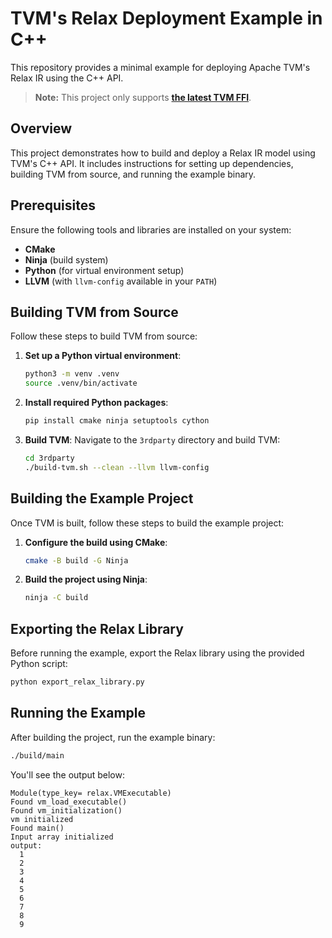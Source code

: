 # TVM's Relax Deployment Example in C++

This repository provides a minimal example for deploying Apache TVM's Relax IR using the C++ API.

> **Note:** This project only supports **[the latest TVM FFI](https://github.com/apache/tvm/pull/17920)**.

## Overview

This project demonstrates how to build and deploy a Relax IR model using TVM's C++ API. It includes instructions for setting up dependencies, building TVM from source, and running the example binary.

## Prerequisites

Ensure the following tools and libraries are installed on your system:

- **CMake**
- **Ninja** (build system)
- **Python** (for virtual environment setup)
- **LLVM** (with `llvm-config` available in your `PATH`)

## Building TVM from Source

Follow these steps to build TVM from source:

1. **Set up a Python virtual environment**:
   ```bash
   python3 -m venv .venv
   source .venv/bin/activate
   ```

2. **Install required Python packages**:
   ```bash
   pip install cmake ninja setuptools cython
   ```

3. **Build TVM**:
   Navigate to the `3rdparty` directory and build TVM:
   ```bash
   cd 3rdparty
   ./build-tvm.sh --clean --llvm llvm-config
   ```

## Building the Example Project

Once TVM is built, follow these steps to build the example project:

1. **Configure the build using CMake**:
   ```bash
   cmake -B build -G Ninja
   ```

2. **Build the project using Ninja**:
   ```bash
   ninja -C build
   ```

## Exporting the Relax Library

Before running the example, export the Relax library using the provided Python script:

```bash
python export_relax_library.py
```

## Running the Example

After building the project, run the example binary:

```bash
./build/main
```

You'll see the output below:

```
Module(type_key= relax.VMExecutable)
Found vm_load_executable()
Found vm_initialization()
vm initialized
Found main()
Input array initialized
output: 
  1
  2
  3
  4
  5
  6
  7
  8
  9
```
